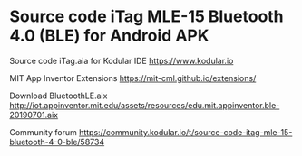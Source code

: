 # Source code iTag MLE-15 Bluetooth 4.0 (BLE) for Android APK

Source code iTag.aia for Kodular IDE
https://www.kodular.io

MIT App Inventor Extensions
https://mit-cml.github.io/extensions/

Download BluetoothLE.aix
http://iot.appinventor.mit.edu/assets/resources/edu.mit.appinventor.ble-20190701.aix

Community forum 
https://community.kodular.io/t/source-code-itag-mle-15-bluetooth-4-0-ble/58734
